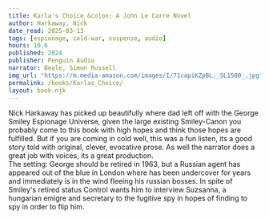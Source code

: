 ```yaml
---
title: Karla's Choice &colon; A John Le Carre Novel
author: Harkaway, Nick
date_read: 2025-03-13
tags: [espionage, cold-war, suspense, audio]
hours: 10.6
published: 2024 
publisher: Penguin Audio
narrator: Beale, Simon Russell
img_url: "https://m.media-amazon.com/images/I/71capiKZpBL._SL1500_.jpg"
permalink: /books/Karlas_Choice/
layout: book.njk
---
```

Nick Harkaway has picked up beautifully where dad left off with the George Smiley Espionage Universe, given the large existing Smiley-Canon you probably come to this book with high hopes and think those hopes are fulfilled.  But if you are coming in cold well, this was a fun listen, its a good story told with original, clever, evocative prose. As well the narrator does a great job with voices, its a great production.  
The setting: George should be retired in 1963, but a Russian agent has appeared out of the blue in London where has been undercover for years and immediately is in the wind fleeing his russian bosses.  In spite of Smiley's retired status Control wants him to interview Suzsanna, a hungarian emigre and secretary to the fugitive spy in hopes of finding to spy in order to flip him.  